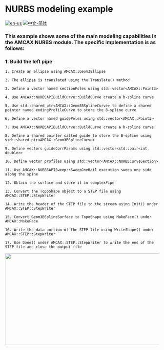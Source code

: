 # NURBS modeling example

[![en-us](https://img.shields.io/badge/en-us-yellow.svg)](./README.md) [![中文-简体](https://img.shields.io/badge/%E4%B8%AD%E6%96%87-%E7%AE%80%E4%BD%93-red.svg)](./README.zh_cn.md)

### This example shows some of the main modeling capabilities in the AMCAX NURBS module. The specific implementation is as follows:

### 1. Build the left pipe

	1. Create an ellipse using AMCAX::Geom3Ellipse
	
	2. The ellipse is translated using the Translate() method
	
	3. Define a vector named sectionPoles using std::vector<AMCAX::Point3>
	
	4. Use AMCAX::NURBSAPIBuildCurve::BuildCurve create a b-spline curve
	
	5. Use std::shared_ptr<AMCAX::Geom3BSplineCurve> to define a shared pointer named endingProfileCurve to store the B-spline curve
	
	6. Define a vector named guidePoles using std::vector<AMCAX::Point3>
	
	7. Use AMCAX::NURBSAPIBuildCurve::BuildCurve create a b-spline curve
	
	8. Define a shared pointer called guide to store the B-spline using std::shared_ptr<AMCAX::Geom3BSplineCurve>
	
	9. Define vectors guideCorrParams using std::vector<std::pair<int, double>>
	
	10. Define vector profiles using std::vector<AMCAX::NURBSCurveSection>
	
	11. Use AMCAX::NURBSAPISweep::SweepOneRail execution sweep one side along the spine
	
	12. Obtain the surface and store it in complexPipe
	
	13. Convert the TopoShape object to a STEP file using AMCAX::STEP::StepWriter
	
	14. Write the header of the STEP file to the stream using Init() under AMCAX::STEP::StepWriter
	
	15. Convert Geom3BSplineSurface to TopoShape using MakeFace() under AMCAX::MakeFace
	
	16. Write the data portion of the STEP file using WriteShape() under AMCAX::STEP::StepWriter
	
	17. Use Done() under AMCAX::STEP::StepWriter to write the end of the STEP file and close the output file



<div align = center><img src="https://s2.loli.net/2024/06/11/12LFs57qNradIBT.png" width="600" height="300">